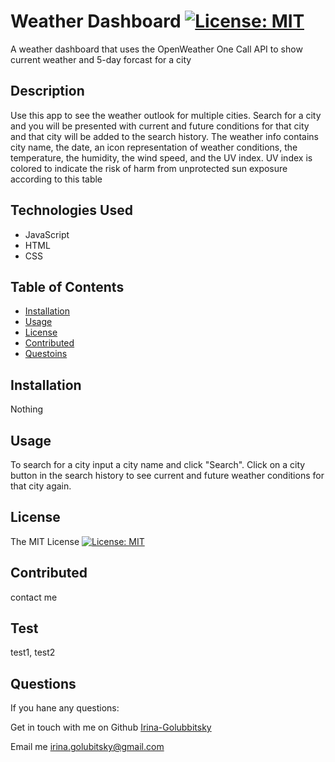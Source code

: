 

  # Weather Dashboard [![License: MIT](https://img.shields.io/badge/License-MIT-yellow.svg)](https://opensource.org/licenses/MIT)

  A weather dashboard that uses the OpenWeather One Call API to show current weather and 5-day forcast for a city
  
  ## Description
  Use this app to see the weather outlook for multiple cities. Search for a city and you will be presented with current and future conditions for that city and that city will be added to the search history. The weather info contains city name, the date, an icon representation of weather conditions, the temperature, the humidity, the wind speed, and the UV index. UV index is colored to indicate the risk of harm from unprotected sun exposure according to this table
  

  ## Technologies Used
 * JavaScript
 * HTML
 * CSS
 
  
  ## Table of Contents 
  
  - [Installation](#installation)
  - [Usage](#usage)
  - [License](#license)
  - [Contributed](#contributed)
  - [Questoins](#questions)
  
  ## Installation 
  
  Nothing  
  
  ## Usage
  
  To search for a city input a city name and click "Search". Click on a city button in the search history to see current and future weather conditions for that city again.  

  ## License 
  
  The MIT License [![License: MIT](https://img.shields.io/badge/License-MIT-yellow.svg)](https://opensource.org/licenses/MIT)

  ## Contributed
  
  contact me  
  
  ## Test
  
  test1, test2  
  
  ## Questions
  If you hane any questions:
  
  Get in touch with me on Github [Irina-Golubbitsky](https://github.com/Irina-Golubbitsky)
  
  Email me irina.golubitsky@gmail.com
  
  
